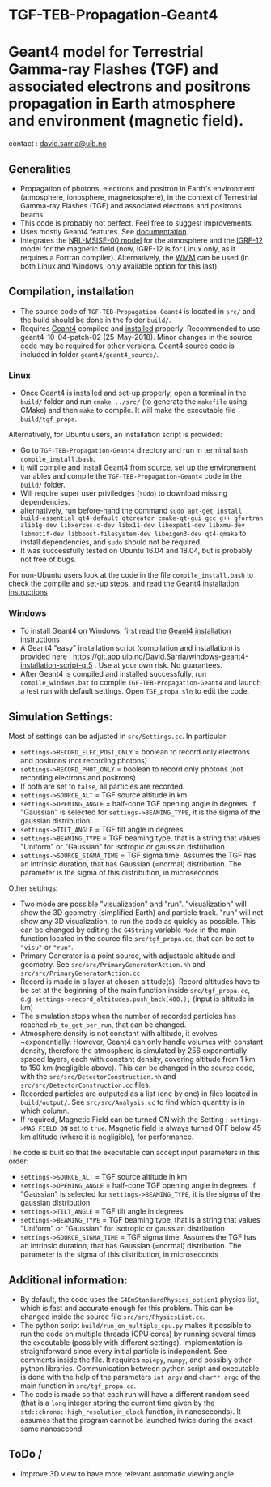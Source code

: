 TGF-TEB-Propagation-Geant4
=======
Geant4 model for Terrestrial Gamma-ray Flashes (TGF) and associated electrons and positrons propagation in Earth atmosphere and environment (magnetic field).
=======

contact : <david.sarria@uib.no>

## Generalities
- Propagation of photons, electrons and positron in Earth's environment (atmosphere, ionosphere, magnetosphere), in the context of Terrestrial Gamma-ray Flashes (TGF) and associated electrons and positrons beams.
- This code is probably not perfect. Feel free to suggest improvements.
- Uses mostly Geant4 features. See [documentation](http://geant4-userdoc.web.cern.ch/geant4-userdoc/UsersGuides/ForApplicationDeveloper/html/index.html "Geant4 documentation").
- Integrates the [NRL-MSISE-00 model](https://ccmc.gsfc.nasa.gov/pub/modelweb/atmospheric/msis/nrlmsise00/) for the atmosphere and the [IGRF-12](http://wdc.kugi.kyoto-u.ac.jp/igrf/index.html) model for the magnetic field (now, IGRF-12 is for Linux only, as it requires a Fortran compiler). Alternatively, the [WMM](https://www.ngdc.noaa.gov/geomag/WMM/soft.shtml) can be used (in both Linux and Windows, only available option for this last).

## Compilation, installation
- The source code of `TGF-TEB-Propagation-Geant4` is located in `src/` and the build should be done in the folder `build/`.
- Requires [Geant4](https://geant4.web.cern.ch/) compiled and [installed](http://geant4-userdoc.web.cern.ch/geant4-userdoc/UsersGuides/InstallationGuide/html/index.html) properly. Recommended to use geant4-10-04-patch-02 (25-May-2018). Minor changes in the source code may be required for other versions. Geant4 source code is included in folder `geant4/geant4_source/`.
### Linux
- Once Geant4 is installed and set-up properly, open a terminal in the `build/` folder and run `cmake ../src/` (to generate the `makefile` using CMake) and then `make` to compile. It will make the executable file `build/tgf_propa`.

Alternatively, for Ubuntu users, an installation script is provided:
- Go to `TGF-TEB-Propagation-Geant4` directory and run in terminal `bash compile_install.bash`.
- it will compile and install Geant4 [from source](https://geant4.web.cern.ch/node/1604), set up the environement variables and compile the `TGF-TEB-Propagation-Geant4` code in the `build/` folder.
- Will require super user priviledges (`sudo`) to download missing dependencies. 
- alternatively, run before-hand the command `sudo apt-get install build-essential qt4-default qtcreator cmake-qt-gui gcc g++ gfortran zlib1g-dev libxerces-c-dev libx11-dev libexpat1-dev libxmu-dev libmotif-dev libboost-filesystem-dev libeigen3-dev qt4-qmake` to install dependencies, and `sudo` should not be required.
- It was successfully tested on Ubuntu 16.04 and 18.04, but is probably not free of bugs.

For non-Ubuntu users look at the code in the file `compile_install.bash` to check the compile and set-up steps, and read the [Geant4 installation instructions](http://geant4-userdoc.web.cern.ch/geant4-userdoc/UsersGuides/InstallationGuide/html/index.html)

### Windows
- To install Geant4 on Windows, first read the [Geant4 installation instructions](http://geant4-userdoc.web.cern.ch/geant4-userdoc/UsersGuides/InstallationGuide/html/index.html)
- A Geant4 "easy" installation script (compilation and installation) is provided here : https://git.app.uib.no/David.Sarria/windows-geant4-installation-script-qt5 . Use at your own risk. No guarantees.
- After Geant4 is compiled and installed successfully, run `compile_windows.bat` to compile `TGF-TEB-Propagation-Geant4` and launch a test run with default settings. Open `TGF_propa.sln` to edit the code. 

## Simulation Settings:
Most of settings can be adjusted in `src/Settings.cc`. In particular:
- `settings->RECORD_ELEC_POSI_ONLY` = boolean to record only electrons and positrons (not recording photons)
- `settings->RECORD_PHOT_ONLY` = boolean to record only photons (not recording electrons and positrons)
- If both are set to `false`, all particles are recorded.
- `settings->SOURCE_ALT` = TGF source altitude in km
- `settings->OPENING_ANGLE` = half-cone TGF opening angle in degrees. If "Gaussian" is selected for `settings->BEAMING_TYPE`, it is the sigma of the gaussian distribution.
- `settings->TILT_ANGLE` = TGF tilt angle in degrees
- `settings->BEAMING_TYPE` = TGF beaming type, that is a string that values "Uniform" or "Gaussian" for isotropic or gaussian distribution
- `settings->SOURCE_SIGMA_TIME` = TGF sigma time. Assumes the TGF has an intrinsic duration, that has Gaussian (=normal) distribution. The parameter is the sigma of this distribution, in microseconds

Other settings:
- Two mode are possible "visualization" and "run". "visualization" will show the 3D geometry (simplified Earth) and particle track. "run" will not show any 3D visualization, to run the code as quickly as possible. This can be changed by editing the `G4String` variable `Mode` in the main function located in the source file `src/tgf_propa.cc`, that can be set to `"visu"` or `"run"`.
- Primary Generator is a point source, with adjustable altitude and geometry. See `src/src/PrimaryGeneratorAction.hh` and `src/src/PrimaryGeneratorAction.cc`
- Record is made in a layer at chosen altitude(s). Record altitudes have to be set at the beginning of the main function inside `src/tgf_propa.cc`, e.g. `settings->record_altitudes.push_back(400.);` (input is altitude in km)
- The simulation stops when the number of recorded particles has reached `nb_to_get_per_run`, that can be changed.
- Atmosphere density is not constant with altitude, it evolves ~exponentially. However, Geant4 can only handle volumes with constant density, therefore the atmosphere is simulated by 256 exponentially spaced layers, each with constant density, covering altitude from 1 km to 150 km (negligible above). This can be changed in the source code, with the `src/src/DetectorConstruction.hh` and `src/src/DetectorConstruction.cc` files.
- Recorded particles are outputed as a list (one by one) in files located in `build/output/`. See `src/src/Analysis.cc` to find which quantity is in which column.
- If required, Magnetic Field can be turned ON with the Setting : `settings->MAG_FIELD_ON` set to `true`. Magnetic field is always turned OFF below 45 km altitude (where it is negligible), for performance.

The code is built so that the executable can accept input parameters in this order: 
- `settings->SOURCE_ALT` = TGF source altitude in km
- `settings->OPENING_ANGLE` = half-cone TGF opening angle in degrees. If "Gaussian" is selected for `settings->BEAMING_TYPE`, it is the sigma of the gaussian distribution.
- `settings->TILT_ANGLE` = TGF tilt angle in degrees
- `settings->BEAMING_TYPE` = TGF beaming type, that is a string that values "Uniform" or "Gaussian" for isotropic or gaussian distribution
- `settings->SOURCE_SIGMA_TIME` = TGF sigma time. Assumes the TGF has an intrinsic duration, that has Gaussian (=normal) distribution. The parameter is the sigma of this distribution, in microseconds

## Additional information:
- By default, the code uses the `G4EmStandardPhysics_option1` physics list, which is fast and accurate enough for this problem. This can be changed inside the source file `src/src/PhysicsList.cc`.
- The python script `build/run_on_multiple_cpu.py` makes it possible to run the code on multiple threads (CPU cores) by running several times the executable (possibly with different settings). Implementation is straightforward since every initial particle is independent. See comments inside the file. It requires `mpi4py`, `numpy`, and possibly other python libraries. Communication between python script and executable is done with the help of the parameters `int argv` and `char** argc`  of the main function in `src/tgf_propa.cc`.
- The code is made so that each run will have a different random seed (that is a `long` integer storing the current time given by the `std::chrono::high_resolution_clock` function, in nanoseconds). It assumes that the program cannot be launched twice during the exact same nanosecond.

## ToDo / 
- Improve 3D view to have more relevant automatic viewing angle
